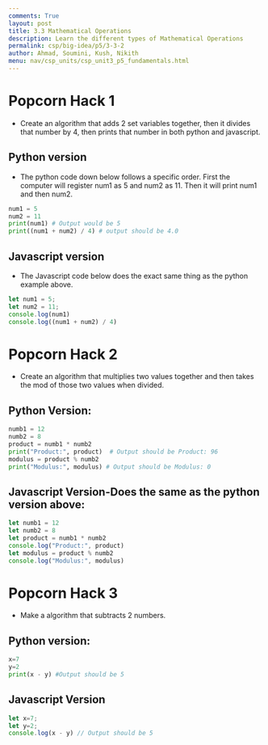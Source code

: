 ```yaml
---
comments: True
layout: post
title: 3.3 Mathematical Operations
description: Learn the different types of Mathematical Operations
permalink: csp/big-idea/p5/3-3-2
author: Ahmad, Soumini, Kush, Nikith
menu: nav/csp_units/csp_unit3_p5_fundamentals.html
---
```


<style>
article {
    background-color: #493149 !important;
    color: #A88AA4 !important; /* Change text color */
    border: 2px solid #312131 !important;
    padding: 20px !important;
    border-radius: 64px !important;
}
</style>

# **Popcorn Hack 1**
- Create an algorithm that adds 2 set variables together, then it divides that number by 4, then prints that number in both python and javascript.

## Python version
- The python code down below follows a specific order. First the computer will register num1 as 5 and num2 as 11. Then it will print num1 and then num2.

```python
num1 = 5
num2 = 11
print(num1) # Output would be 5
print((num1 + num2) / 4) # output should be 4.0
```

## Javascript version
- The Javascript code below does the exact same thing as the python example above.
```javascript
let num1 = 5;
let num2 = 11;
console.log(num1)
console.log((num1 + num2) / 4)
```


# **Popcorn Hack 2**

- Create an algorithm that multiplies two values together and then takes the mod of those two values when divided.

## Python Version:

```python
numb1 = 12
numb2 = 8
product = numb1 * numb2  
print("Product:", product)  # Output should be Product: 96
modulus = product % numb2 
print("Modulus:", modulus) # Output should be Modulus: 0
```

## Javascript Version-Does the same as the python version above:

```javascript
let numb1 = 12
let numb2 = 8
let product = numb1 * numb2
console.log("Product:", product)
let modulus = product % numb2
console.log("Modulus:", modulus)
```




# **Popcorn Hack 3**
- Make a algorithm that subtracts 2 numbers.

## Python version:
```python
x=7
y=2
print(x - y) #Output should be 5
```
## Javascript Version
```javascript
let x=7;
let y=2;
console.log(x - y) // Output should be 5
```
